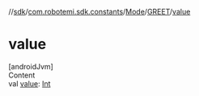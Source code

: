 //[sdk](../../../../index.md)/[com.robotemi.sdk.constants](../../index.md)/[Mode](../index.md)/[GREET](index.md)/[value](value.md)



# value  
[androidJvm]  
Content  
val [value](value.md): [Int](https://kotlinlang.org/api/latest/jvm/stdlib/kotlin/-int/index.html)  



